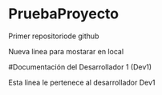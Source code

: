 # PruebaProyecto
Primer repositoriode github

Nueva linea para mostarar en local

#Documentación del Desarrollador 1 (Dev1)

Esta linea le pertenece al desarrollador Dev1